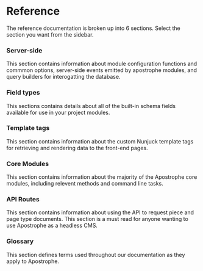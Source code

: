 # Reference

The reference documentation is broken up into 6 sections. Select the section you want from the sidebar.

### Server-side
This section contains information about module configuration functions and commmon options, server-side events emitted by apostrophe modules, and query builders for interogatting the database.

### Field types
This sections contains details about all of the built-in schema fields available for use in your project modules.

### Template tags
This section contains information about the custom Nunjuck template tags for retrieving and rendering data to the front-end pages.

### Core Modules
This section contains information about the majority of the Apostrophe core modules, including relevent methods and command line tasks.

### API Routes
This section contains information about using the API to request piece and page type documents. This section is a must read for anyone wanting to use Apostrophe as a headless CMS.

### Glossary
This section defines terms used throughout our documentation as they apply to Apostrophe.